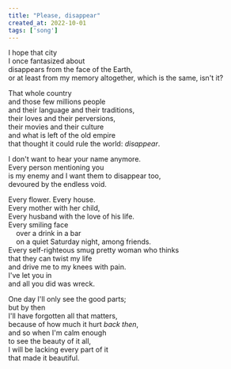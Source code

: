 ```yaml
---
title: "Please, disappear"
created_at: 2022-10-01
tags: ['song']
---
```


I hope that city<br />
I once fantasized about<br />
disappears from the face of the Earth,<br />
or at least from my memory altogether, which is the same, isn't it?

That whole country<br />
and those few millions people<br />
and their language and their traditions,<br />
their loves and their perversions,<br />
their movies and their culture<br />
and what is left of the old empire<br />
that thought it could rule the world: _disappear_.

I don't want to hear your name anymore.<br />
Every person mentioning you<br />
is my enemy and I want them to disappear too,<br />
devoured by the endless void.

Every flower. Every house.<br />
Every mother with her child,<br />
Every husband with the love of his life.<br />
Every smiling face<br />
&nbsp;&nbsp;&nbsp;&nbsp;over a drink in a bar<br />
&nbsp;&nbsp;&nbsp;&nbsp;on a quiet Saturday night, among friends.<br />
Every self-righteous smug pretty woman who thinks<br />
that they can twist my life<br />
and drive me to my knees with pain.<br />
I've let you in<br />
and all you did was wreck. 

One day I'll only see the good parts;<br />
but by then<br />
I'll have forgotten all that matters,<br />
because of how much it hurt _back then_,<br />
and so when I'm calm enough<br />
to see the beauty of it all,<br />
I will be lacking every part of it<br />
that made it beautiful.
